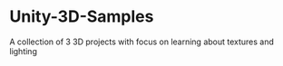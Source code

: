 # Unity-3D-Samples
 A collection of 3 3D projects with focus on learning about textures and lighting

